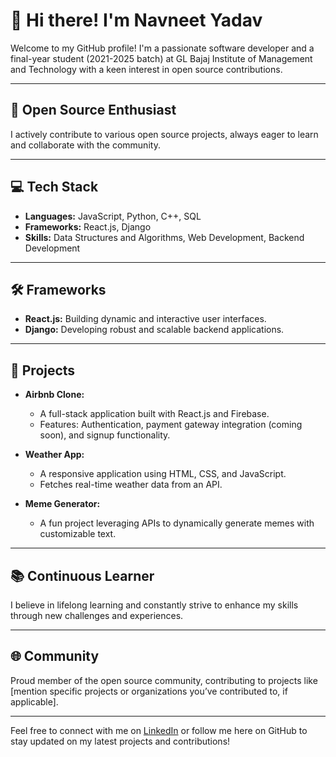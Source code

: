 # 👋 Hi there! I'm Navneet Yadav

Welcome to my GitHub profile! I'm a passionate software developer and a final-year student (2021-2025 batch) at GL Bajaj Institute of Management and Technology with a keen interest in open source contributions.

---

## 🌟 Open Source Enthusiast
I actively contribute to various open source projects, always eager to learn and collaborate with the community.

---

## 💻 Tech Stack
- **Languages:** JavaScript, Python, C++, SQL
- **Frameworks:** React.js, Django
- **Skills:** Data Structures and Algorithms, Web Development, Backend Development

---

## 🛠️ Frameworks
- **React.js:** Building dynamic and interactive user interfaces.
- **Django:** Developing robust and scalable backend applications.

---

## 🚀 Projects
- **Airbnb Clone:**
  - A full-stack application built with React.js and Firebase.
  - Features: Authentication, payment gateway integration (coming soon), and signup functionality.

- **Weather App:**
  - A responsive application using HTML, CSS, and JavaScript.
  - Fetches real-time weather data from an API.

- **Meme Generator:**
  - A fun project leveraging APIs to dynamically generate memes with customizable text.

---

## 📚 Continuous Learner
I believe in lifelong learning and constantly strive to enhance my skills through new challenges and experiences.

---

## 🌐 Community
Proud member of the open source community, contributing to projects like [mention specific projects or organizations you’ve contributed to, if applicable].

---

Feel free to connect with me on [LinkedIn](https://www.linkedin.com/in/navnt00) or follow me here on GitHub to stay updated on my latest projects and contributions!
